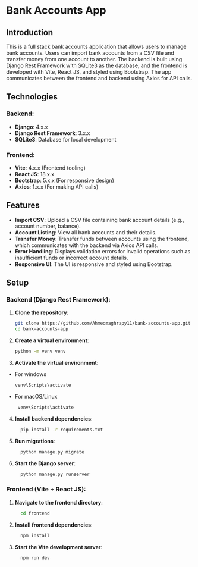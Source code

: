 # Bank Accounts App

## Introduction
This is a full stack bank accounts application that allows users to manage bank accounts. Users can import bank accounts from a CSV file and transfer money from one account to another. The backend is built using Django Rest Framework with SQLite3 as the database, and the frontend is developed with Vite, React JS, and styled using Bootstrap. The app communicates between the frontend and backend using Axios for API calls.

## Technologies

### Backend:
- **Django**: 4.x.x
- **Django Rest Framework**: 3.x.x
- **SQLite3**: Database for local development

### Frontend:
- **Vite**: 4.x.x (Frontend tooling)
- **React JS**: 18.x.x
- **Bootstrap**: 5.x.x (For responsive design)
- **Axios**: 1.x.x (For making API calls)

## Features
- **Import CSV**: Upload a CSV file containing bank account details (e.g., account number, balance).
- **Account Listing**: View all bank accounts and their details.
- **Transfer Money**: Transfer funds between accounts using the frontend, which communicates with the backend via Axios API calls.
- **Error Handling**: Displays validation errors for invalid operations such as insufficient funds or incorrect account details.
- **Responsive UI**: The UI is responsive and styled using Bootstrap.

## Setup

### Backend (Django Rest Framework):
1. **Clone the repository**:
   ```bash
   git clone https://github.com/Ahmedmaghrapy11/bank-accounts-app.git
   cd bank-accounts-app
   ```

2. **Create a virtual environment**:
   ```bash
   python -m venv venv
   ```
   
3. **Activate the virtual environment**:
  - For windows
     ```bash
     venv\Scripts\activate
     ```
  - For macOS/Linux
      ```bash
       venv\Scripts\activate
      ```

4. **Install backend dependencies**:
   ```bash
     pip install -r requirements.txt
   ```
   
5. **Run migrations**:
   ```bash
     python manage.py migrate
   ```

6. **Start the Django server**:
   ```bash
     python manage.py runserver
   ```

### Frontend (Vite + React JS):

1. **Navigate to the frontend directory**:
   ```bash
     cd frontend
   ```
   
2. **Install frontend dependencies**:
   ```bash
     npm install
   ```

3. **Start the Vite development server**:
   ```bash
     npm run dev
   ```
